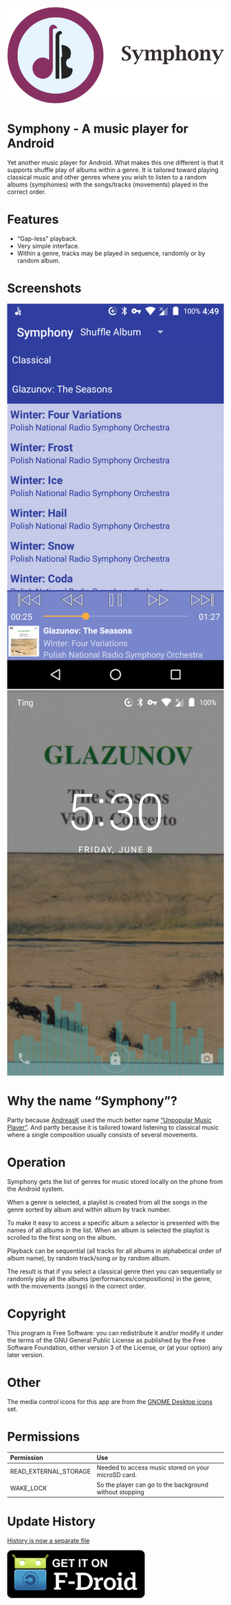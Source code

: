 <img src="fastlane/metadata/android/en/images/featureGraphic.png"/>

Symphony - A music player for Android
=====================================
Yet another music player for Android. What makes this one different is that it supports shuffle play of albums within a genre. It is tailored toward playing classical music and other genres where you wish to listen to a random albums (symphonies) with the songs/tracks (movements) played in the correct order.

Features
========
- “Gap-less” playback.
- Very simple interface.
- Within a genre, tracks may be played in sequence, randomly or by random album.

Screenshots
===========
<img src="fastlane/metadata/android/en/images/phoneScreenshots/Screenshot1.png"/>
<img src="fastlane/metadata/android/en/images/phoneScreenshots/Screenshot2.png"/>

Why the name “Symphony”?
========================
Partly because [AndreasK](https://gitlab.com/AndreasK/unpopular-music-player) used the much better name [“Unpopular Music Player”](https://f-droid.org/packages/de.kromke.andreas.unpopmusicplayerfree/). And partly because it is tailored toward listening to classical music where a single composition usually consists of several movements.

Operation
=========
Symphony gets the list of genres for music stored locally on the phone from the Android system.

When a genre is selected, a playlist is created from all the songs in the genre sorted by album and within album by track number.

To make it easy to access a specific album a selector is presented with the names of all albums in the list. When an album is selected the playlist is scrolled to the first song on the album.

Playback can be sequential (all tracks for all albums in alphabetical order of album name), by random track/song or by random album.

The result is that if you select a classical genre then you can sequentially or randomly play all the albums (performances/compositions) in the genre, with the movements (songs) in the correct order.

Copyright
=========
This program is Free Software: you can redistribute it and/or modify it under the terms of the GNU General Public License as published by the Free Software Foundation, either version 3 of the License, or (at your option) any later version.

Other
=====
The media control icons for this app are from the [GNOME Desktop icons](https://commons.wikimedia.org/wiki/GNOME_Desktop_icons) set.

Permissions
===========
|Permission|Use|
|:----------|:---|
READ_EXTERNAL_STORAGE|Needed to access music stored on your microSD card.
WAKE_LOCK|So the player can go to the background without stopping

Update History
==============
[History is now a separate file](CHANGELOG.md)

[![Get it on F-Droid](get_it_on_f-droid.png?raw=true)](https://f-droid.org/packages/org.fitchfamily.android.symphony/)
